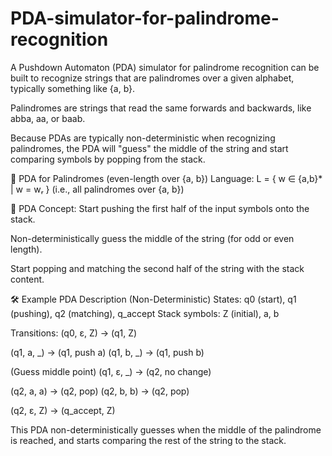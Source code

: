 # PDA-simulator-for-palindrome-recognition

A Pushdown Automaton (PDA) simulator for palindrome recognition can be built to recognize strings that are palindromes over a given alphabet, typically something like {a, b}.

Palindromes are strings that read the same forwards and backwards, like abba, aa, or baab.

Because PDAs are typically non-deterministic when recognizing palindromes, the PDA will "guess" the middle of the string and start comparing symbols by popping from the stack.

🧠 PDA for Palindromes (even-length over {a, b})
Language:
L = { w ∈ {a,b}* | w = wᵣ }
(i.e., all palindromes over {a, b})

🧱 PDA Concept:
Start pushing the first half of the input symbols onto the stack.

Non-deterministically guess the middle of the string (for odd or even length).

Start popping and matching the second half of the string with the stack content.

🛠️ Example PDA Description (Non-Deterministic)
States: q0 (start), q1 (pushing), q2 (matching), q_accept
Stack symbols: Z (initial), a, b

Transitions:
(q0, ε, Z) → (q1, Z)

(q1, a, _) → (q1, push a)
(q1, b, _) → (q1, push b)

(Guess middle point)
(q1, ε, _) → (q2, no change)

(q2, a, a) → (q2, pop)
(q2, b, b) → (q2, pop)

(q2, ε, Z) → (q_accept, Z)

This PDA non-deterministically guesses when the middle of the palindrome is reached, and starts comparing the rest of the string to the stack.
